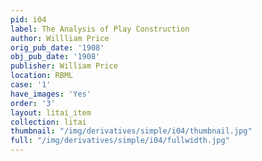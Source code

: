 ```yaml
---
pid: i04
label: The Analysis of Play Construction
author: Willliam Price
orig_pub_date: '1908'
obj_pub_date: '1908'
publisher: William Price
location: RBML
case: '1'
have_images: 'Yes'
order: '3'
layout: litai_item
collection: litai
thumbnail: "/img/derivatives/simple/i04/thumbnail.jpg"
full: "/img/derivatives/simple/i04/fullwidth.jpg"
---
```


